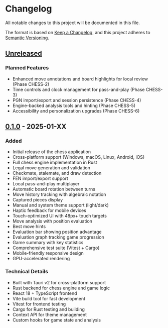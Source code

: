 # Changelog

All notable changes to this project will be documented in this file.

The format is based on [Keep a Changelog](https://keepachangelog.com/en/1.0.0/),
and this project adheres to [Semantic Versioning](https://semver.org/spec/v2.0.0.html).

## [Unreleased]

### Planned Features
- Enhanced move annotations and board highlights for local review (Phase CHESS-2)
- Time controls and clock management for pass-and-play (Phase CHESS-3)
- PGN import/export and session persistence (Phase CHESS-4)
- Engine-backed analysis tools and hinting (Phase CHESS-5)
- Accessibility and personalization upgrades (Phase CHESS-6)

## [0.1.0] - 2025-01-XX

### Added
- Initial release of the chess application
- Cross-platform support (Windows, macOS, Linux, Android, iOS)
- Full chess engine implementation in Rust
- Legal move generation and validation
- Checkmate, stalemate, and draw detection
- FEN import/export support
- Local pass-and-play multiplayer
- Automatic board rotation between turns
- Move history tracking with algebraic notation
- Captured pieces display
- Manual and system theme support (light/dark)
- Haptic feedback for mobile devices
- Touch-optimized UI with 48px+ touch targets
- Move analysis with position evaluation
- Best move hints
- Evaluation bar showing position advantage
- Evaluation graph tracking game progression
- Game summary with key statistics
- Comprehensive test suite (Vitest + Cargo)
- Mobile-friendly responsive design
- GPU-accelerated rendering

### Technical Details
- Built with Tauri v2 for cross-platform support
- Rust backend for chess engine and game logic
- React 18 + TypeScript frontend
- Vite build tool for fast development
- Vitest for frontend testing
- Cargo for Rust testing and building
- Context API for theme management
- Custom hooks for game state and analysis

[unreleased]: https://github.com/yourusername/chess-engine/compare/v0.1.0...HEAD
[0.1.0]: https://github.com/yourusername/chess-engine/releases/tag/v0.1.0
